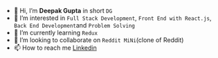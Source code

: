 - 👋 Hi, I’m **Deepak Gupta** in short ``DG``
- 👀 I’m interested in ``Full Stack Development``, ``Front End with React.js``, ``Back End Development``and ``Problem Solving``
- 🌱 I’m currently learning ``Redux``
- 💞️ I’m looking to collaborate on ``Reddit MiNi``(clone of Reddit)
- 📫 How to reach me [Linkedin](https://www.linkedin.com/in/deepak-gupta-07aa9b130)

<!---
Bytee-bit/Bytee-bit is a ✨ special ✨ repository because its `README.md` (this file) appears on your GitHub profile.
You can click the Preview link to take a look at your changes.
--->
